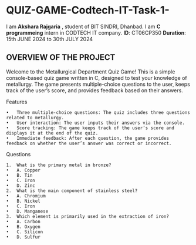 # QUIZ-GAME-Codtech-IT-Task-1-
I am **Akshara Rajgaria** , student of BIT SINDRI, Dhanbad.
I am **C programmeing** intern in CODTECH IT company.
**ID**: CT06CP350
**Duration**: 15th JUNE 2024 to 30th JULY 2024

## OVERVIEW OF THE PROJECT

Welcome to the Metallurgical Department Quiz Game! This is a simple console-based quiz game written in C, designed to test your knowledge of metallurgy. The game presents multiple-choice questions to the user, keeps track of the user’s score, and provides feedback based on their answers.

Features

	•	Three multiple-choice questions: The quiz includes three questions related to metallurgy.
	•	User interaction: The user inputs their answers via the console.
	•	Score tracking: The game keeps track of the user’s score and displays it at the end of the quiz.
	•	Immediate feedback: After each question, the game provides feedback on whether the user’s answer was correct or incorrect.

Questions

	1.	What is the primary metal in bronze?
	•	A. Copper
	•	B. Tin
	•	C. Iron
	•	D. Zinc
	2.	What is the main component of stainless steel?
	•	A. Chromium
	•	B. Nickel
	•	C. Iron
	•	D. Manganese
	3.	Which element is primarily used in the extraction of iron?
	•	A. Carbon
	•	B. Oxygen
	•	C. Silicon
	•	D. Sulfur
